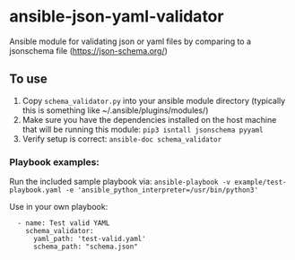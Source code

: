 # ansible-json-yaml-validator
Ansible module for validating json or yaml files by comparing to a jsonschema file (https://json-schema.org/)

## To use

1. Copy `schema_validator.py` into your ansible module directory (typically this is something like ~/.ansible/plugins/modules/)
2. Make sure you have the dependencies installed on the host machine that will be running this module: `pip3 isntall jsonschema pyyaml`
3. Verify setup is correct: `ansible-doc schema_validator`

### Playbook examples:

Run the included sample playbook via: `ansible-playbook -v example/test-playbook.yaml -e 'ansible_python_interpreter=/usr/bin/python3'`

Use in your own playbook:

```
  - name: Test valid YAML
    schema_validator:
      yaml_path: 'test-valid.yaml'
      schema_path: "schema.json"
```